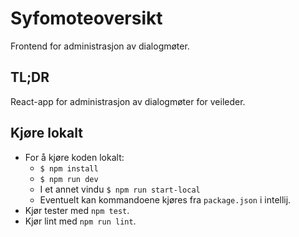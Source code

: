 # Syfomoteoversikt
Frontend for administrasjon av dialogmøter.

## TL;DR
React-app for administrasjon av dialogmøter for veileder.

## Kjøre lokalt
* For å kjøre koden lokalt:
    - `$ npm install`
    - `$ npm run dev`
    - I et annet vindu `$ npm run start-local`
    - Eventuelt kan kommandoene kjøres fra `package.json` i intellij.
* Kjør tester med `npm test`.
* Kjør lint med `npm run lint`.
